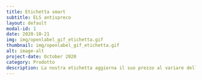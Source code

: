 ```yaml
---
title: Etichetta smart
subtitle: ELS antispreco
layout: default
modal-id: 1
date: 2020-10-21
img: img/openlabel_gif_etichetta.gif
thumbnail: img/openlabel_gif_etichetta.gif
alt: image-alt
project-date: October 2020
category: Prodotto
description: La nostra etichetta aggiorna il suo prezzo al variare della curva di acquisto degli utenti. I prezzi possono variare ed essere ridotti per evitare che la merce non venga venduta.
---
```

